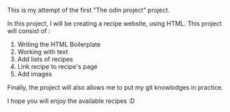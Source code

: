 This is my attempt of the first "The odin project" project. 

In this project, I will be creating a recipe website, using HTML. This project will consist of :

1. Writing the HTML Boilerplate 
2. Working with text
3. Add lists of recipes 
4. Link recipe to recipe's page
5. Add images 

Finally, the project will also allows me to put my git knowlodges in practice.

I hope you will enjoy the available recipes :D 

